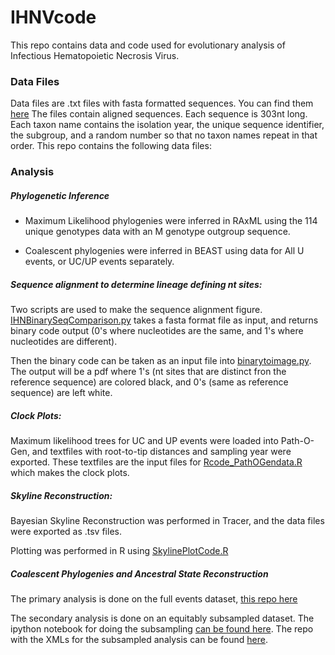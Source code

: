 # IHNVcode

This repo contains data and code used for evolutionary analysis of Infectious Hematopoietic Necrosis Virus.

### Data Files

Data files are .txt files with fasta formatted sequences. You can find them [here](https://github.com/alliblk/IHNVcode/tree/master/Data_files) 
The files contain aligned sequences. Each sequence is 303nt long.
Each taxon name contains the isolation year, the unique sequence identifier, the subgroup, and a random number so that no taxon names repeat in that order.
This repo contains the following data files:



### Analysis

##### Phylogenetic Inference

* Maximum Likelihood phylogenies were inferred in RAxML using the 114 unique genotypes data with an M genotype outgroup sequence.

* Coalescent phylogenies were inferred in BEAST using data for All U events, or UC/UP events separately.

##### Sequence alignment to determine lineage defining nt sites:

Two scripts are used to make the sequence alignment figure. [IHNBinarySeqComparison.py](https://github.com/alliblk/IHNVcode/blob/master/Python_Code/IHNBinarySeqComparison.py) takes a fasta format file as input, and returns binary code output (0's where nucleotides are the same, and 1's where nucleotides are different).

Then the binary code can be taken as an input file into [binarytoimage.py](https://github.com/alliblk/IHNVcode/blob/master/Python_Code/binarytoimage.py). The output will be a pdf where 1's (nt sites that are distinct fron the reference sequence) are colored black, and 0's (same as reference sequence) are left white.

##### Clock Plots:

Maximum likelihood trees for UC and UP events were loaded into Path-O-Gen, and textfiles with root-to-tip distances and sampling year were exported.
These textfiles are the input files for [Rcode_PathOGendata.R](https://github.com/alliblk/IHNVcode/blob/master/R_Code/Rcode_PathOGendata.R) which makes the clock plots.

##### Skyline Reconstruction:

Bayesian Skyline Reconstruction was performed in Tracer, and the data files were exported as .tsv files.

Plotting was performed in R using [SkylinePlotCode.R](https://github.com/alliblk/IHNVcode/blob/master/R_Code/SkylinePlotCode.R)


##### Coalescent Phylogenies and Ancestral State Reconstruction

The primary analysis is done on the full events dataset, [this repo here](https://github.com/alliblk/IHNVcode/tree/master/BEAST_fullData)

The secondary analysis is done on an equitably subsampled dataset. The ipython notebook for doing the subsampling [can be found here](https://github.com/alliblk/IHNVcode/blob/master/Python_Code/Equitable_Event_Subsampling.ipynb). The repo with the XMLs for the subsampled analysis can be found [here](https://github.com/alliblk/IHNVcode/tree/master/BEAST_subsampledData).



